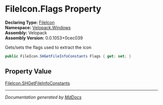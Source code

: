 ﻿<!--  
  <auto-generated>   
    The contents of this file were generated by a tool.  
    Changes to this file may be list if the file is regenerated  
  </auto-generated>   
-->

# FileIcon.Flags Property

**Declaring Type:** [FileIcon](../index.md)  
**Namespace:** [Velopack.Windows](../../index.md)  
**Assembly:** Velopack  
**Assembly Version:** 0.0.1053+0cec039

Gets\/sets the flags used to extract the icon

```csharp
public FileIcon.SHGetFileInfoConstants Flags { get; set; }
```

## Property Value

[FileIcon.SHGetFileInfoConstants](../SHGetFileInfoConstants/index.md)

___

*Documentation generated by [MdDocs](https://github.com/ap0llo/mddocs)*
